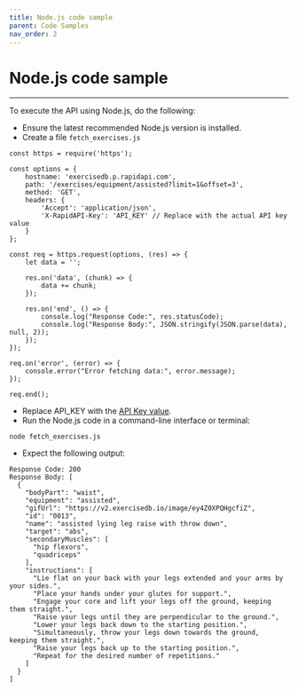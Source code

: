 ```yaml
---
title: Node.js code sample
parent: Code Samples
nav_order: 2
---
```


# Node.js code sample

----------------------

To execute the API using Node.js, do the following:

* Ensure the latest recommended Node.js version is installed.
* Create a file `fetch_exercises.js`

```
const https = require('https');

const options = {
    hostname: 'exercisedb.p.rapidapi.com',
    path: '/exercises/equipment/assisted?limit=1&offset=3',
    method: 'GET',
    headers: {
        'Accept': 'application/json',
        'X-RapidAPI-Key': 'API_KEY' // Replace with the actual API key value
    }
};

const req = https.request(options, (res) => {
    let data = '';

    res.on('data', (chunk) => {
        data += chunk;
    });

    res.on('end', () => {
        console.log("Response Code:", res.statusCode);
        console.log("Response Body:", JSON.stringify(JSON.parse(data), null, 2));
    });
});

req.on('error', (error) => {
    console.error("Error fetching data:", error.message);
});

req.end();
```

* Replace API_KEY with the [API Key value](../../api-execution/api-key).
* Run the Node.js code in a command-line interface or terminal: 
```shell
node fetch_exercises.js
```
* Expect the following output:
```shell
Response Code: 200
Response Body: [
  {
    "bodyPart": "waist",
    "equipment": "assisted",
    "gifUrl": "https://v2.exercisedb.io/image/ey4Z0XPQHgcfiZ",
    "id": "0013",
    "name": "assisted lying leg raise with throw down",
    "target": "abs",
    "secondaryMuscles": [
      "hip flexors",
      "quadriceps"
    ],
    "instructions": [
      "Lie flat on your back with your legs extended and your arms by your sides.",
      "Place your hands under your glutes for support.",
      "Engage your core and lift your legs off the ground, keeping them straight.",
      "Raise your legs until they are perpendicular to the ground.",
      "Lower your legs back down to the starting position.",
      "Simultaneously, throw your legs down towards the ground, keeping them straight.",
      "Raise your legs back up to the starting position.",
      "Repeat for the desired number of repetitions."
    ]
  }
]
```
